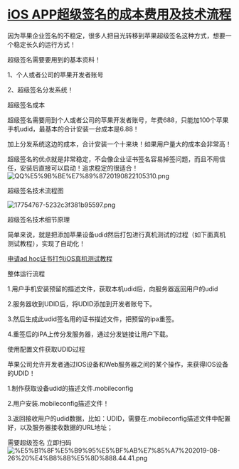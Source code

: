 
# [iOS APP超级签名的成本费用及技术流程](https://segmentfault.com/a/1190000020165645)

因为苹果企业签名的不稳定，很多人把目光转移到苹果超级签名这种方式，想要一个稳定长久的运行方式！

超级签名需要要用到的基本资料！

1、个人或者公司的苹果开发者账号

2、超级签名分发系统！

超级签名成本

超级签名需要用到个人或者公司的苹果开发者账号，年费688，只能加100个苹果手机udid，最基本的合计安装一台成本是6.88！

加上分发系统这边的成本，合计安装一个十来块！如果用户量大的成本会非常高！

超级签名的优点就是非常稳定，不会像企业证书签名容易掉签问题，而且不用信任，安装后直接可以启动！追求稳定的很适合！
![QQ%E5%9B%BE%E7%89%8720190822105310.png](https://segmentfault.com/img/bVbwMar?w=740&h=223 "QQ%E5%9B%BE%E7%89%8720190822105310.png")

超级签名技术流程图

![17754767-5232c3f381b95597.png](https://segmentfault.com/img/bVbwMah?w=661&h=301 "17754767-5232c3f381b95597.png")

超级签名技术细节原理

简单来说，就是把添加苹果设备udid然后打包进行真机测试的过程（如下面真机测试教程），实现了自动化！

[申请ad hoc证书打包iOS真机测试教程](http://www.applicationloader.net/blog/zh/2514.html)

整体运行流程

1.用户手机安装预留的描述文件，获取本机udid后，向服务器返回用户的udid

2.服务器收到UDID后，将UDID添加到开发者账号下。

3.然后生成此udid签名用的证书描述文件，把预留的ipa重签。

4.重签后的iPA上传分发服务器，通过分发链接让用户下载。

使用配置文件获取UDID过程

苹果公司允许开发者通过IOS设备和Web服务器之间的某个操作，来获得IOS设备的UDID！

1.制作获取设备udid的描述文件.mobileconfig

2.用户安装.mobileconfig描述文件！

3.返回接收用户的udid数据，比如：UDID，需要在.mobileconfig描述文件中配置好，以及服务器接收数据的URL地址；


需要超级签名  立即扫码
![%E5%B1%8F%E5%B9%95%E5%BF%AB%E7%85%A7%202019-08-26%20%E4%B8%8B%E5%8D%888.44.41.png](https://github.com/iminvoker/superSign/blob/master/ "%E5%B1%8F%E5%B9%95%E5%BF%AB%E7%85%A7%202019-08-26%20%E4%B8%8B%E5%8D%888.44.41.png")





